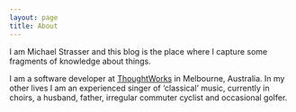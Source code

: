 ```yaml
---
layout: page
title: About
---
```


I am Michael Strasser and this blog is the place where I capture
some fragments of knowledge about things.

I am a software developer at [ThoughtWorks](https://thoughtworks.com/)
in Melbourne, Australia. In my other lives I am an experienced singer
of ‘classical’ music, currently in choirs, a husband, father, irregular
commuter cyclist and occasional golfer.
